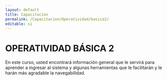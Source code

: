 ```yaml
---
layout: default
title: Capacitacion
permalink: /Capacitacion/Operatividad/basica2/
editable: si
---
```


# OPERATIVIDAD BÁSICA 2  


En este curso, usted encontrará información general que le servirá para aprender a ingresar al sistema y algunas herramientas que le facilitarán y le harán más agradable la navegabilidad.




